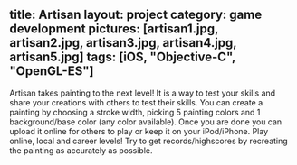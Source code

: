 title: Artisan
layout: project
category: game development
pictures: [artisan1.jpg, artisan2.jpg, artisan3.jpg, artisan4.jpg, artisan5.jpg]
tags: [iOS, "Objective-C", "OpenGL-ES"]
---
Artisan takes painting to the next level! It is a way to test your skills and share your creations
with others to test their skills. You can create a painting by choosing a stroke width, picking 5
painting colors and 1 background/base color (any color available). Once you are done you can upload
it online for others to play or keep it on your iPod/iPhone. Play online, local and career levels!
Try to get records/highscores by recreating the painting as accurately as possible.
